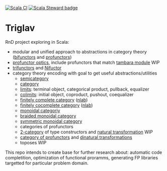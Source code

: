 [![Scala CI](https://github.com/lemastero/Triglav/workflows/Scala%20CI/badge.svg?branch=master)](https://github.com/lemastero/Triglav/actions?query=workflow%3A%22Scala+CI%22+branch%3Amaster)
[![Scala Steward badge](https://img.shields.io/badge/Scala_Steward-helping-brightgreen.svg?style=flat&logo=data:image/png;base64,iVBORw0KGgoAAAANSUhEUgAAAA4AAAAQCAMAAAARSr4IAAAAVFBMVEUAAACHjojlOy5NWlrKzcYRKjGFjIbp293YycuLa3pYY2LSqql4f3pCUFTgSjNodYRmcXUsPD/NTTbjRS+2jomhgnzNc223cGvZS0HaSD0XLjbaSjElhIr+AAAAAXRSTlMAQObYZgAAAHlJREFUCNdNyosOwyAIhWHAQS1Vt7a77/3fcxxdmv0xwmckutAR1nkm4ggbyEcg/wWmlGLDAA3oL50xi6fk5ffZ3E2E3QfZDCcCN2YtbEWZt+Drc6u6rlqv7Uk0LdKqqr5rk2UCRXOk0vmQKGfc94nOJyQjouF9H/wCc9gECEYfONoAAAAASUVORK5CYII=)](https://scala-steward.org)

# Triglav

RnD project exploring in Scala:
- modular and unified approach to abstractions in category theory ([bifunctors](https://github.com/lemastero/Triglav/blob/master/src/main/scala/Triglav/face2/Bifunctor.scala) and [profunctors](https://github.com/lemastero/Triglav/blob/master/src/main/scala/Triglav/face2/Profunctor.scala))
- [profunctor optics](https://github.com/lemastero/Triglav/blob/master/src/main/scala/Triglav/optics/ProfunctorOptics.scala), include profunctors that match [tambara module](https://github.com/lemastero/Triglav/tree/master/src/main/scala/Triglav/tambara) WIP
- [trifunctors](https://github.com/lemastero/Triglav/blob/master/src/main/scala/Triglav/face3/Trifunctor.scala) and [Nifuctor](https://github.com/lemastero/Triglav/blob/master/src/main/scala/Triglav/face3/Nifunctor.scala)
- category theory encoding with goal to get useful abstractions/utilities
  - [semicategory](https://github.com/lemastero/Triglav/blob/master/src/main/scala/Triglav/cat1/Semicategory.scala)
  - [category](https://github.com/lemastero/Triglav/blob/master/src/main/scala/Triglav/cat1/Category.scala)
  - [limits](https://github.com/lemastero/Triglav/blob/master/src/main/scala/Triglav/cat1/Limit.scala): terminal object, categorical product, pullback, equalizer
  - [colimits](https://github.com/lemastero/Triglav/blob/master/src/main/scala/Triglav/cat1/Colimit.scala): initial object, coproduct, pushout, coequalizer
  - [finitely complete category](https://github.com/lemastero/Triglav/blob/master/src/main/scala/Triglav/cat1/FinitelyCompleteCategory.scala) ([nlab](https://ncatlab.org/nlab/show/finitely+complete+category))
  - [finitely cocomplete category](https://github.com/lemastero/Triglav/blob/master/src/main/scala/Triglav/cat1/FinitelyCoCompleteCategory.scala) ([nlab](https://ncatlab.org/nlab/show/finitely+cocomplete+category))
  - [monoidal categoriy](https://github.com/lemastero/Triglav/blob/master/src/main/scala/Triglav/monoidal1/MonoidalCategory.scala)
  - [braided monoidal category](https://github.com/lemastero/Triglav/blob/master/src/main/scala/Triglav/monoidal1/BraidedMonoidalCategory.scala)
  - [symmetric monoidal category](https://github.com/lemastero/Triglav/blob/master/src/main/scala/Triglav/monoidal1/SymmetricMonoidalCategory.scala)
  - categories of profunctors
  - [2-category](https://github.com/lemastero/Triglav/blob/master/src/main/scala/Triglav/cat2/TwoCategory.scala) of type constructors and [natural transformation](https://github.com/lemastero/Triglav/blob/master/src/main/scala/Triglav/cat2/NaturalTransformation.scala) WIP
  - [category of profunctors](https://github.com/lemastero/Triglav/blob/master/src/main/scala/Triglav/catpro/ProCategory.scala) and [dinatural transformations](https://github.com/lemastero/Triglav/blob/master/src/main/scala/Triglav/catpro/ProNaturalTransformation.scala)
  - toposes WIP
  
This repo intends to create base for further research about: automatic code completition, optimization of functional proramms, generating FP libraries targetted for particular problem domain.

